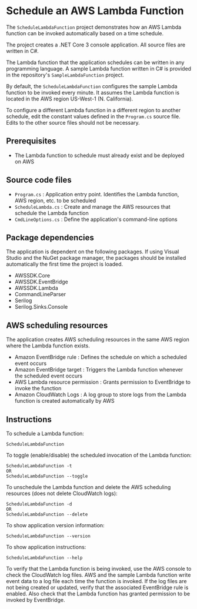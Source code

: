 # Schedule an AWS Lambda Function

The `ScheduleLambdaFunction` project demonstrates how an AWS Lambda function can be invoked automatically based on a 
time schedule.

The project creates a .NET Core 3 console application. All source files are written in C#.

The Lambda function that the application schedules can be written in any programming language. A sample Lambda 
function written in C# is provided in the repository's `SampleLambdaFunction` project.

By default, the `ScheduleLambdaFunction` configures the sample Lambda function to be invoked every 
minute. It assumes the Lambda function is located in the AWS region US-West-1 (N. California).

To configure a different Lambda function in a different region to another schedule, edit the constant values 
defined in the `Program.cs` source file. Edits to the other source files should not be necessary. 
 
## Prerequisites

* The Lambda function to schedule must already exist and be deployed on AWS

## Source code files

* `Program.cs` : Application entry point. Identifies the Lambda function, AWS region, etc. to be scheduled
* `ScheduleLambda.cs` : Create and manage the AWS resources that schedule the Lambda function
* `CmdLineOptions.cs` : Define the application's command-line options

## Package dependencies

The application is dependent on the following packages. If using Visual Studio and the NuGet package manager, the 
packages should be installed automatically the first time the project is loaded.

* AWSSDK.Core
* AWSSDK.EventBridge
* AWSSDK.Lambda
* CommandLineParser
* Serilog
* Serilog.Sinks.Console

## AWS scheduling resources

The application creates AWS scheduling resources in the same AWS region where the Lambda function exists.

* Amazon EventBridge rule : Defines the schedule on which a scheduled event occurs
* Amazon EventBridge target : Triggers the Lambda function whenever the scheduled event occurs
* AWS Lambda resource permission : Grants permission to EventBridge to invoke the function
* Amazon CloudWatch Logs : A log group to store logs from the Lambda function is created automatically by AWS

## Instructions

To schedule a Lambda function:

    ScheduleLambdaFunction

To toggle (enable/disable) the scheduled invocation of the Lambda function:

    ScheduleLambdaFunction -t
    OR
    ScheduleLambdaFunction --toggle

To unschedule the Lambda function and delete the AWS scheduling resources (does not delete CloudWatch logs):

    ScheduleLambdaFunction -d
    OR
    ScheduleLambdaFunction --delete

To show application version information:

    ScheduleLambdaFunction --version

To show application instructions:

    ScheduleLambdaFunction --help

To verify that the Lambda function is being invoked, use the AWS console to check the CloudWatch log files. AWS 
and the sample Lambda function write event data to a log file each time the function is invoked. If the log files 
are not being created or updated, verify that the associated EventBridge rule is enabled. Also check that the Lambda 
function has granted permission to be invoked by EventBridge.
 